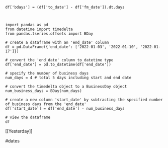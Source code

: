 	df['bdays'] = (df['to_date'] - df['fm_date']).dt.days



	import pandas as pd
	from datetime import timedelta
	from pandas.tseries.offsets import BDay
	
	# create a dataframe with an 'end_date' column
	df = pd.DataFrame({'end_date': ['2022-01-03', '2022-01-10', '2022-01-17']})
	
	# convert the 'end_date' column to datetime type
	df['end_date'] = pd.to_datetime(df['end_date'])
	
	# specify the number of business days
	num_days = 4 # total 5 days including start and end date
	
	# convert the timedelta object to a BusinessDay object
	num_business_days = BDay(num_days)
	
	# create a new column 'start_date' by subtracting the specified number of business days from the 'end_date'
	df['start_date'] = df['end_date'] - num_business_days
	
	# view the dataframe
	df

[[Yesterday]]

#dates 


